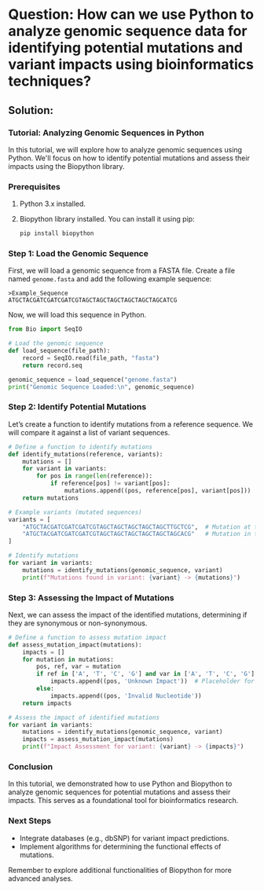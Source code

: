 # Question: How can we use Python to analyze genomic sequence data for identifying potential mutations and variant impacts using bioinformatics techniques?

## Solution:

### Tutorial: Analyzing Genomic Sequences in Python

In this tutorial, we will explore how to analyze genomic sequences using Python. We'll focus on how to identify potential mutations and assess their impacts using the Biopython library.

### Prerequisites

1. Python 3.x installed.
2. Biopython library installed. You can install it using pip:

   ```bash
   pip install biopython
   ```

### Step 1: Load the Genomic Sequence

First, we will load a genomic sequence from a FASTA file. Create a file named `genome.fasta` and add the following example sequence:

```
>Example_Sequence
ATGCTACGATCGATCGATCGTAGCTAGCTAGCTAGCTAGCTAGCATCG
```

Now, we will load this sequence in Python.

```python
from Bio import SeqIO

# Load the genomic sequence
def load_sequence(file_path):
    record = SeqIO.read(file_path, "fasta")
    return record.seq

genomic_sequence = load_sequence("genome.fasta")
print("Genomic Sequence Loaded:\n", genomic_sequence)
```

### Step 2: Identify Potential Mutations

Let’s create a function to identify mutations from a reference sequence. We will compare it against a list of variant sequences.

```python
# Define a function to identify mutations
def identify_mutations(reference, variants):
    mutations = []
    for variant in variants:
        for pos in range(len(reference)):
            if reference[pos] != variant[pos]:
                mutations.append((pos, reference[pos], variant[pos]))
    return mutations

# Example variants (mutated sequences)
variants = [
    "ATGCTACGATCGATCGATCGTAGCTAGCTAGCTAGCTAGCTTGCTCG",  # Mutation at the end
    "ATGCTACGATCGATCGATCGTAGCTAGCTAGCTAGCTAGCTAGCACG"   # Mutation in the middle
]

# Identify mutations
for variant in variants:
    mutations = identify_mutations(genomic_sequence, variant)
    print(f"Mutations found in variant: {variant} -> {mutations}")
```

### Step 3: Assessing the Impact of Mutations

Next, we can assess the impact of the identified mutations, determining if they are synonymous or non-synonymous. 

```python
# Define a function to assess mutation impact
def assess_mutation_impact(mutations):
    impacts = []
    for mutation in mutations:
        pos, ref, var = mutation
        if ref in ['A', 'T', 'C', 'G'] and var in ['A', 'T', 'C', 'G']:
            impacts.append((pos, 'Unknown Impact'))  # Placeholder for impact assessment
        else:
            impacts.append((pos, 'Invalid Nucleotide'))
    return impacts

# Assess the impact of identified mutations
for variant in variants:
    mutations = identify_mutations(genomic_sequence, variant)
    impacts = assess_mutation_impact(mutations)
    print(f"Impact Assessment for variant: {variant} -> {impacts}")
```

### Conclusion

In this tutorial, we demonstrated how to use Python and Biopython to analyze genomic sequences for potential mutations and assess their impacts. This serves as a foundational tool for bioinformatics research.

### Next Steps

- Integrate databases (e.g., dbSNP) for variant impact predictions.
- Implement algorithms for determining the functional effects of mutations.

Remember to explore additional functionalities of Biopython for more advanced analyses.